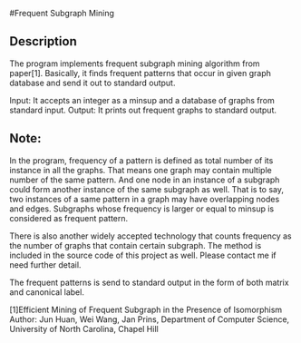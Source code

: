#Frequent Subgraph Mining

## Description
The program implements frequent subgraph mining algorithm from paper[1].
Basically, it finds frequent patterns that occur in given graph database
and send it out to standard output.

Input: It accepts an integer as a minsup and a database of graphs from 
standard input. 
Output: It prints out frequent graphs to standard output.

## Note:
In the program, frequency of a pattern is defined as total number of its 
instance in all the graphs. That means one graph may contain multiple 
number of the same pattern. And one node in an instance of a subgraph 
could form another instance of the same subgraph as well. That is to say, 
two instances of a same pattern in a graph may have overlapping nodes 
and edges. Subgraphs whose frequency is larger or equal to minsup is 
considered as frequent pattern.

There is also another widely accepted technology that counts frequency as 
the number of graphs that contain certain subgraph. The method is included 
in the source code of this project as well. Please contact me if need 
further detail.

The frequent patterns is send to standard output in the form of both matrix 
and canonical label. 


















[1]Efficient Mining of Frequent Subgraph in the Presence of Isomorphism
Author: Jun Huan, Wei Wang, Jan Prins, Department of Computer Science, University of North Carolina, Chapel Hill









